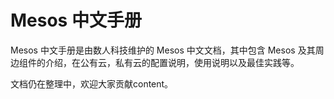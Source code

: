# Mesos 中文手册

Mesos 中文手册是由数人科技维护的 Mesos 中文文档，其中包含 Mesos 及其周边组件的介绍，在公有云，私有云的配置说明，使用说明以及最佳实践等。


文档仍在整理中，欢迎大家贡献content。
